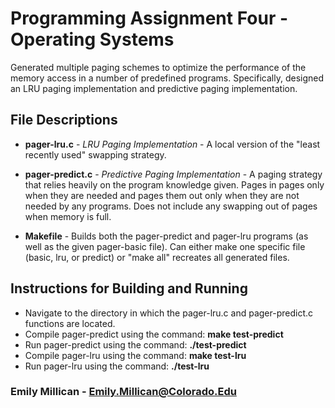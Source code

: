# Programming Assignment Four - Operating Systems

Generated multiple paging schemes to optimize the performance of the memory access in a number of predefined programs. Specifically, designed an LRU paging implementation and predictive paging implementation.  

## File Descriptions

* **pager-lru.c** - *LRU Paging Implementation* - A local version of the "least recently used" swapping strategy.

* **pager-predict.c** - *Predictive Paging Implementation* - A paging strategy that relies heavily on the program knowledge given. Pages in pages only when they are needed and pages them out only when they are not needed by any programs. Does not include any swapping out of pages when memory is full.   

* **Makefile** - Builds both the pager-predict and pager-lru programs (as well as the given pager-basic file). Can either make one specific file (basic, lru, or predict) or "make all" recreates all generated files.


## Instructions for Building and Running
* Navigate to the directory in which the pager-lru.c and pager-predict.c functions are located.
* Compile pager-predict using the command: **make test-predict**
* Run pager-predict using the command: **./test-predict**
* Compile pager-lru using the command: **make test-lru**
* Run pager-lru using the command: **./test-lru**

### Emily Millican - Emily.Millican@Colorado.Edu
